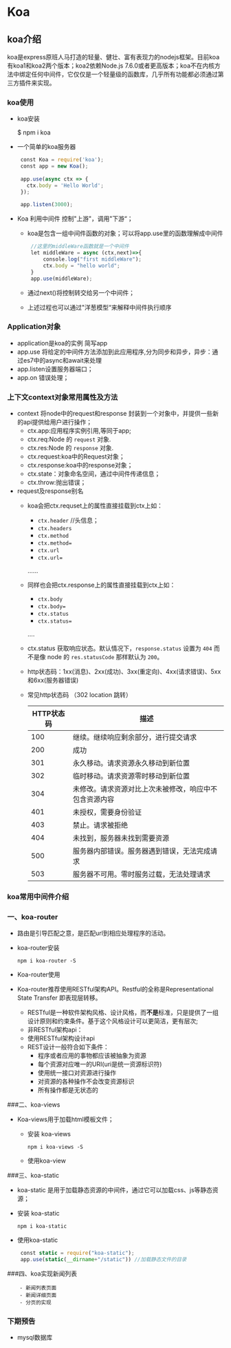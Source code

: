 # Koa
## **koa介绍**

koa是express原班人马打造的轻量、健壮、富有表现力的nodejs框架。目前koa有koa1和koa2两个版本；koa2依赖Node.js 7.6.0或者更高版本；koa不在内核方法中绑定任何中间件，它仅仅是一个轻量级的函数库，几乎所有功能都必须通过第三方插件来实现。

### **koa使用**

- koa安装
  
    $ npm i koa
    
- 一个简单的koa服务器
  
    ```javascript
     const Koa = require('koa');
     const app = new Koa();
     
     app.use(async ctx => {
       ctx.body = 'Hello World';
     });
     
     app.listen(3000);
    ```
    
- Koa 利用中间件 控制"上游"，调用"下游“；
    - koa是包含一组中间件函数的对象；可以将app.use里的函数理解成中间件
      
        ```javascript
         //这里的middleWare函数就是一个中间件
         let middleWare = async (ctx,next)=>{
             console.log("first middleWare");
             ctx.body = "hello world";
         }
         app.use(middleWare);
        ```
        
    - 通过next()将控制转交给另一个中间件；
    - 上述过程也可以通过"洋葱模型“来解释中间件执行顺序

### **Application对象**

- application是koa的实例 简写app
- app.use 将给定的中间件方法添加到此应用程序,分为同步和异步，异步：通过es7中的async和await来处理
- app.listen设置服务器端口；
- app.on 错误处理；

### **上下文context对象常用属性及方法**

- context 将node中的request和response 封装到一个对象中，并提供一些新的api提供给用户进行操作；
    - ctx.app:应用程序实例引用,等同于app;
    - ctx.req:Node 的 `request` 对象.
    - ctx.res:Node 的 `response` 对象.
    - ctx.request:koa中的Request对象；
    - ctx.response:koa中的response对象；
    - ctx.state：对象命名空间，通过中间件传递信息；
    - ctx.throw:抛出错误；
- request及response别名
    - koa会把ctx.requset上的属性直接挂载到ctx上如：
        - `ctx.header` //头信息；
        - `ctx.headers`
        - `ctx.method`
        - `ctx.method=`
        - `ctx.url`
        - `ctx.url=`
        
        …...
        
    - 同样也会把ctx.response上的属性直接挂载到ctx上如：
        - `ctx.body`
        - `ctx.body=`
        - `ctx.status`
        - `ctx.status=`
        
        ….
        
    - ctx.status 获取响应状态。默认情况下，`response.status` 设置为 `404` 而不是像 node 的 `res.statusCode` 那样默认为 `200`。
    
    - http状态码：1xx(消息)、2xx(成功)、3xx(重定向)、4xx(请求错误)、5xx和6xx(服务器错误)
    
    - 常见http状态码 （302 location 跳转）
    
        | HTTP状态码 | 描述                                                   |
        | ---------- | ------------------------------------------------------ |
        | 100        | 继续。继续响应剩余部分，进行提交请求                   |
        | 200        | 成功                                                   |
        | 301        | 永久移动。请求资源永久移动到新位置                     |
        | 302        | 临时移动。请求资源零时移动到新位置                     |
        | 304        | 未修改。请求资源对比上次未被修改，响应中不包含资源内容 |
        | 401        | 未授权，需要身份验证                                   |
        | 403        | 禁止。请求被拒绝                                       |
        | 404        | 未找到，服务器未找到需要资源                           |
        | 500        | 服务器内部错误。服务器遇到错误，无法完成请求           |
        | 503        | 服务器不可用。零时服务过载，无法处理请求               |

### **koa常用中间件介绍**

### **一、koa-router**

- 路由是引导匹配之意，是匹配url到相应处理程序的活动。
- koa-router安装
  
    `npm i koa-router -S`
    
- Koa-router使用
- Koa-router推荐使用RESTful架构API。Restful的全称是Representational State Transfer 即表现层转移。
    - RESTful是一种软件架构风格、设计风格，而**不是**标准，只是提供了一组设计原则和约束条件。基于这个风格设计可以更简洁，更有层次;
    - 非RESTful架构api：
    - 使用RESTful架构设计api
    - REST设计一般符合如下条件：
        - 程序或者应用的事物都应该被抽象为资源
        - 每个资源对应唯一的URI(uri是统一资源标识符)
        - 使用统一接口对资源进行操作
        - 对资源的各种操作不会改变资源标识
        - 所有操作都是无状态的

###二、koa-views

- Koa-views用于加载html模板文件；
    - 安装 koa-views
      
        `npm i koa-views -S`
        
    - 使用koa-view

###三、koa-static

- koa-static 是用于加载静态资源的中间件，通过它可以加载css、js等静态资源；
- 安装 koa-static
  
    `npm i koa-static`
    
- 使用koa-static
  
    ```javascript
     const static = require("koa-static");
     app.use(static(__dirname+"/static")) //加载静态文件的目录
    ```
    

###四、koa实现新闻列表

```
    - 新闻列表页面
    - 新闻详细页面
    - 分页的实现
```

### **下期预告**

- mysql数据库